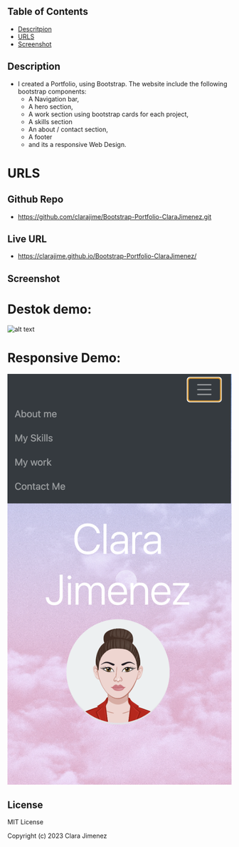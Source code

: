 ## Table of Contents
* [Descritpion](#description)
* [URLS](#urls)
* [Screenshot](#screenshot)

## Description
* I created a Portfolio, using Bootstrap. The website include the following bootstrap components:
  * A Navigation bar,
  * A hero section,
  * A work section using bootstrap cards for each project,
  * A skills section 
  * An about / contact section,
  * A footer
  * and its a responsive Web Design.


# URLS
## Github Repo
* https://github.com/clarajime/Bootstrap-Portfolio-ClaraJimenez.git

## Live URL
* https://clarajime.github.io/Bootstrap-Portfolio-ClaraJimenez/




## Screenshot
# Destok demo:
![alt text](/assets/images/Screenshot%202023-01-03%20at%2023.34.17.png/)
# Responsive Demo:
![alt text](/assets/images/Screenshot%202023-01-03%20at%2023.41.11.png)


## License 
MIT License

Copyright (c) 2023 Clara Jimenez

